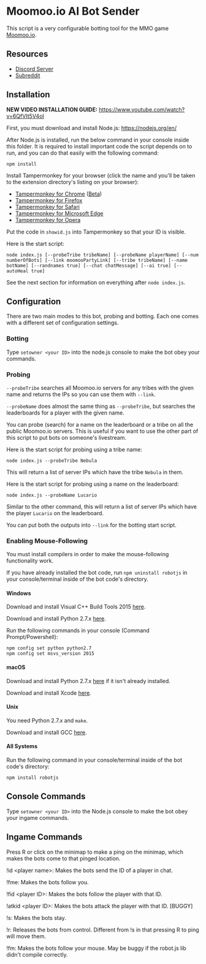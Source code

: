# Moomoo.io AI Bot Sender

This script is a very configurable botting tool for the MMO game [Moomoo.io](http://moomoo.io).

## Resources

* [Discord Server](https://discord.gg/Uj3GWPy)
* [Subreddit](https://reddit.com/r/Nebula_Devs)

## Installation

**NEW VIDEO INSTALLATION GUIDE:** https://www.youtube.com/watch?v=6QfVIt5V4oI

First, you must download and install Node.js: https://nodejs.org/en/

After Node.js is installed, run the below command in your console inside this folder. It is required to install important code the script depends on to run, and you can do that easily with the following command:

    npm install
    
Install Tampermonkey for your browser (click the name and you'll be taken to the extension directory's listing on your browser):

* [Tampermonkey for Chrome](https://chrome.google.com/webstore/detail/tampermonkey/dhdgffkkebhmkfjojejmpbldmpobfkfo) ([Beta](https://chrome.google.com/webstore/detail/tampermonkey-beta/gcalenpjmijncebpfijmoaglllgpjagf))
* [Tampermonkey for Firefox](https://addons.mozilla.org/firefox/addon/tampermonkey/)
* [Tampermonkey for Safari](http://tampermonkey.net/?browser=safari)
* [Tampermonkey for Microsoft Edge](https://www.microsoft.com/store/p/tampermonkey/9nblggh5162s)
* [Tampermonkey for Opera](https://addons.opera.com/extensions/details/tampermonkey-beta/)

Put the code in `showid.js` into Tampermonkey so that your ID is visible.

Here is the start script:

    node index.js [--probeTribe tribeName] [--probeName playerName] [--num numberOfBots] [--link moomooPartyLink] [--tribe tribeName] [--name botName] [--randnames true] [--chat chatMessage] [--ai true] [--autoHeal true]
    
See the next section for information on everything after `node index.js`.

## Configuration

There are two main modes to this bot, probing and botting. Each one comes with a different set of configuration settings.

### Botting

Type `setowner <your ID>` into the node.js console to make the bot obey your commands.

### Probing

`--probeTribe` searches all Moomoo.io servers for any tribes with the given name and returns the IPs so you can use them with `--link`.

`--probeName` does almost the same thing as `--probeTribe`, but searches the leaderboards for a player with the given name.

You can probe (search) for a name on the leaderboard or a tribe on all the public Moomoo.io servers. This is useful if you want to use the other part of this script to put bots on someone's livestream.

Here is the start script for probing using a tribe name:

    node index.js --probeTribe Nebula
    
This will return a list of server IPs which have the tribe `Nebula` in them.

Here is the start script for probing using a name on the leaderboard:

    node index.js --probeName Lucario
    
Similar to the other command, this will return a list of server IPs which have the player `Lucario` on the leaderboard.

You can put both the outputs into `--link` for the botting start script.

### Enabling Mouse-Following

You must install compilers in order to make the mouse-following functionality work.

If you have already installed the bot code, run `npm uninstall robotjs` in your console/terminal inside of the bot code's directory.

#### Windows

Download and install Visual C++ Build Tools 2015 [here](http://landinghub.visualstudio.com/visual-cpp-build-tools).

Download and install Python 2.7.x [here](https://www.python.org/downloads/release/python-2714/).

Run the following commands in your console (Command Prompt/Powershell):

    npm config set python python2.7
    npm config set msvs_version 2015
  
#### macOS

Download and install Python 2.7.x [here](https://www.python.org/downloads/release/python-2714/) if it isn't already installed.

Download and install Xcode [here](https://developer.apple.com/xcode/download/).

#### Unix

You need Python 2.7.x and `make`.

Download and install GCC [here](https://gcc.gnu.org/).

#### All Systems

Run the following command in your console/terminal inside of the bot code's directory:

    npm install robotjs

## Console Commands

Type `setowner <your ID>` into the Node.js console to make the bot obey your ingame commands.

## Ingame Commands

Press R or click on the minimap to make a ping on the minimap, which makes the bots come to that pinged location.

!id \<player name>: Makes the bots send the ID of a player in chat.
  
!fme: Makes the bots follow you.

!fid \<player ID>: Makes the bots follow the player with that ID.
  
!atkid \<player ID>: Makes the bots attack the player with that ID. [BUGGY]
  
!s: Makes the bots stay.

!r: Releases the bots from control. Different from !s in that pressing R to ping will move them.

!fm: Makes the bots follow your mouse. May be buggy if the robot.js lib didn't compile correctly.
